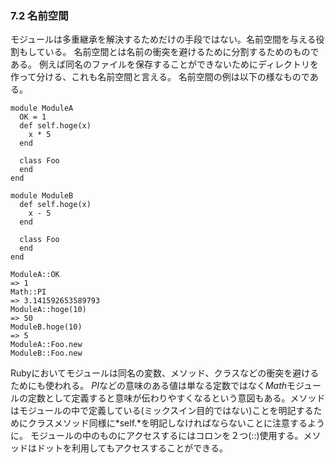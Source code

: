 ### 7.2 名前空間

モジュールは多重継承を解決するためだけの手段ではない。名前空間を与える役割もしている。
名前空間とは名前の衝突を避けるために分割するためのものである。
例えば同名のファイルを保存することができないためにディレクトリを作って分ける、これも名前空間と言える。
名前空間の例は以下の様なものである。

```
module ModuleA
  OK = 1
  def self.hoge(x)
    x * 5
  end

  class Foo
  end
end

module ModuleB
  def self.hoge(x)
    x - 5
  end

  class Foo
  end
end

ModuleA::OK
=> 1
Math::PI
=> 3.141592653589793
ModuleA::hoge(10)
=> 50
ModuleB.hoge(10)
=> 5
ModuleA::Foo.new
ModuleB::Foo.new
```

Rubyにおいてモジュールは同名の変数、メソッド、クラスなどの衝突を避けるためにも使われる。
*PI*などの意味のある値は単なる定数ではなく*Math*モジュールの定数として定義すると意味が伝わりやすくなるという意図もある。メソッドはモジュールの中で定義している(ミックスイン目的ではない)ことを明記するためにクラスメソッド同様に*self.*を明記しなければならないことに注意するように。
モジュールの中のものにアクセスするにはコロンを２つ(::)使用する。メソッドはドットを利用してもアクセスすることができる。
